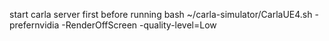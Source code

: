 start carla server first before running
bash ~/carla-simulator/CarlaUE4.sh -prefernvidia -RenderOffScreen -quality-level=Low